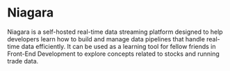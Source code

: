 # Niagara
Niagara is a self-hosted real-time data streaming platform designed to help developers learn how to build and manage data pipelines that handle real-time data efficiently. It can be used as a learning tool for fellow friends in Front-End Development to explore concepts related to stocks and running trade data.


